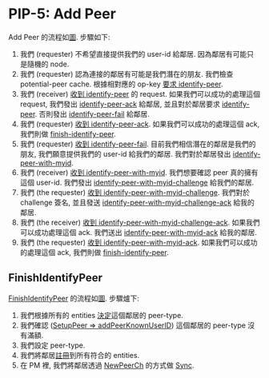 PIP-5: Add Peer
==========

Add Peer 的流程如[圖](https://docs.google.com/presentation/d/1SZvkeTeP6TtfURnftQeLJcqX-9G6xtqrtkC_wht8Ol0/edit#slide=id.g4bdbd0d0fa_0_0). 步驟如下:

1. 我們 (requester) 不希望直接提供我們的 user-id 給鄰居. 因為鄰居有可能只是隨機的 node.
2. 我們 (requester) 認為連接的鄰居有可能是我們潛在的朋友. 我們檢查 potential-peer cache. 根據相對應的 op-key [要求 identify-peer]((https://github.com/ailabstw/go-pttai/blob/master/service/protocol_identify_peer.go)).
3. 我們 (receiver) [收到 identify-peer](https://github.com/ailabstw/go-pttai/blob/master/service/protocol_identify_peer.go) 的 request. 如果我們可以成功的處理這個 request, 我們發出 [identify-peer-ack](https://github.com/ailabstw/go-pttai/blob/master/service/protocol_identify_peer_ack.go) 給鄰居, 並且對於鄰居要求 [identify-peer](https://github.com/ailabstw/go-pttai/blob/master/service/protocol_identify_peer.go). 否則發出 [identify-peer-fail](https://github.com/ailabstw/go-pttai/blob/master/service/protocol_identify_peer_fail.go) 給鄰居.
4. 我們 (requester) [收到 identify-peer-ack](https://github.com/ailabstw/go-pttai/blob/master/service/protocol_identify_peer_ack.go). 如果我們可以成功的處理這個 ack, 我們則做 [finish-identify-peer](https://github.com/ailabstw/go-pttai/blob/master/service/ptt_utils_peer.go).
5. 我們 (requester) [收到 identify-peer-fail](https://github.com/ailabstw/go-pttai/blob/master/service/protocol_identify_peer_fail.go). 目前我們相信潛在的鄰居是我們的朋友, 我們願意提供我們的 user-id 給我們的鄰居. 我們對於鄰居發出 [identify-peer-with-myid](https://github.com/ailabstw/go-pttai/blob/master/service/protocol_identify_peer_with_my_id.go).
6. 我們 (receiver) [收到 identify-peer-with-myid](https://github.com/ailabstw/go-pttai/blob/master/service/protocol_identify_peer_with_my_id.go). 我們想要確認 peer 真的擁有這個 user-id. 我們發出 [identify-peer-with-myid-challenge](https://github.com/ailabstw/go-pttai/blob/master/service/protocol_identify_peer_with_my_id_challenge.go) 給我們的鄰居.
7. 我們 (the requester) [收到 identify-peer-with-myid-challenge](https://github.com/ailabstw/go-pttai/blob/master/service/protocol_identify_peer_with_my_id_challenge.go). 我們對於 challenge 簽名, 並且發送 [identify-peer-with-myid-challenge-ack](https://github.com/ailabstw/go-pttai/blob/master/service/protocol_identify_peer_with_my_id_challenge_ack.go) 給我的鄰居.
8. 我們 (the receiver) [收到 identify-peer-with-myid-challenge-ack](https://github.com/ailabstw/go-pttai/blob/master/service/protocol_identify_peer_with_my_id_challenge_ack.go). 如果我們可以成功處理這個 ack. 我們送出 [identify-peer-with-myid-ack](https://github.com/ailabstw/go-pttai/blob/master/service/protocol_identify_peer_with_my_id_ack.go) 給我的鄰居.
9. 我們 (the requester) [收到 identify-peer-with-myid-ack](https://github.com/ailabstw/go-pttai/blob/master/service/protocol_identify_peer_with_my_id_ack.go). 如果我們可以成功的處理這個 ack, 我們則做 [finish-identify-peer](https://github.com/ailabstw/go-pttai/blob/master/service/ptt_utils_peer.go).

FinishIdentifyPeer
-----

[FinishIdentifyPeer](https://github.com/ailabstw/go-pttai/blob/master/service/ptt_utils_peer.go) 的流程如[圖]((https://docs.google.com/presentation/d/1SZvkeTeP6TtfURnftQeLJcqX-9G6xtqrtkC_wht8Ol0/edit#slide=id.g4bdbd0d0fa_2_0)).
步驟爐下:

1. 我們根據所有的 entities [決定](https://github.com/ailabstw/go-pttai/blob/master/service/ptt_utils_peer.go)這個鄰居的 peer-type.
2. 我們確認 ([SetupPeer => addPeerKnownUserID](https://github.com/ailabstw/go-pttai/blob/master/service/ptt_utils_peer.go)) 這個鄰居的 peer-type 沒有滿額.
3. 我們設定 peer-type.
4. 我們將鄰居[註冊](https://github.com/ailabstw/go-pttai/blob/master/service/ptt_utils_peer.go)到所有符合的 entities.
5. 在 PM 裡, 我們將鄰居透過 [NewPeerCh](https://github.com/ailabstw/go-pttai/blob/master/service/protocol_manager_utils_peer.go) 的方式做 [Sync](https://github.com/ailabstw/go-pttai/blob/master/service/protocol_manager_utils_sync.go).
